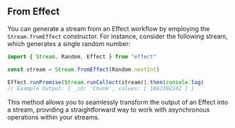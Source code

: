 ## From Effect

You can generate a stream from an Effect workflow by employing the `Stream.fromEffect` constructor. For instance, consider the following stream, which generates a single random number:

```ts twoslash
import { Stream, Random, Effect } from "effect"

const stream = Stream.fromEffect(Random.nextInt)

Effect.runPromise(Stream.runCollect(stream)).then(console.log)
// Example Output: { _id: 'Chunk', values: [ 1042302242 ] }
```

This method allows you to seamlessly transform the output of an Effect into a stream, providing a straightforward way to work with asynchronous operations within your streams.
